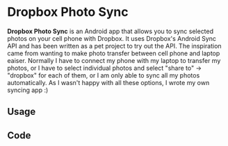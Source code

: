 # Dropbox Photo Sync

**Dropbox Photo Sync** is an Android app that allows you to sync selected photos on your cell phone with Dropbox. It uses Dropbox's Android Sync API and has been written as a pet project to try out the API. The inspiration came from wanting to make photo transfer between cell phone and laptop eaiser. Normally I have to connect my phone with my laptop to transfer my photos, or I have to select individual photos and select "share to" -> "dropbox" for each of them, or I am only able to sync all my photos automatically. As I wasn't happy with all these options, I wrote my own syncing app :)

## Usage

## Code